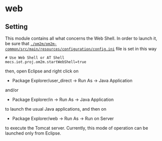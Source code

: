 # web

## Setting
This module contains all what concerns the Web Shell. In order to launch it, be sure that [```./om2m/om2m-common/src/main/resources/configuration/config.ini```](https://github.com/openformatproj/augmented-things/blob/master/augmented-things/om2m/om2m-common/src/main/resources/configuration/config.ini) file is set in this way
```
# Use Web Shell or AT Shell
mecs.iot.proj.om2m.startWebShell=true
```
then, open Eclipse and right click on

* Package Explorer/user_direct -> Run As -> Java Application

and/or

* Package Explorer/in -> Run As -> Java Application

to launch the usual Java applications, and then on

* Package Explorer/web -> Run As -> Run on Server

to execute the Tomcat server. Currently, this mode of operation can be launched only from Eclipse.
